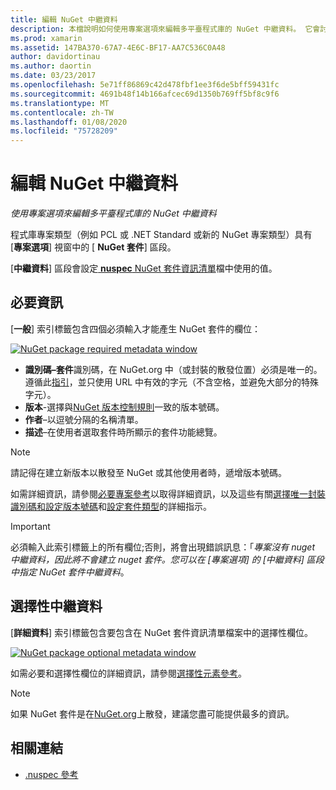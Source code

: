 ```yaml
---
title: 編輯 NuGet 中繼資料
description: 本檔說明如何使用專案選項來編輯多平臺程式庫的 NuGet 中繼資料。 它會討論必要和選擇性的中繼資料。
ms.prod: xamarin
ms.assetid: 147BA370-67A7-4E6C-BF17-AA7C536C0A48
author: davidortinau
ms.author: daortin
ms.date: 03/23/2017
ms.openlocfilehash: 5e71ff86869c42d478fbf1ee3f6de5bff59431fc
ms.sourcegitcommit: 4691b48f14b166afcec69d1350b769ff5bf8c9f6
ms.translationtype: MT
ms.contentlocale: zh-TW
ms.lasthandoff: 01/08/2020
ms.locfileid: "75728209"
---
```

# <a name="editing-nuget-metadata"></a>編輯 NuGet 中繼資料

_使用專案選項來編輯多平臺程式庫的 NuGet 中繼資料_

程式庫專案類型（例如 PCL 或 .NET Standard 或新的 NuGet 專案類型）具有 [**專案選項**] 視窗中的 [ **NuGet 套件**] 區段。

[**中繼資料**] 區段會設定[ **nuspec** NuGet 套件資訊清單](https://docs.microsoft.com/nuget/create-packages/creating-a-package#the-role-and-structure-of-the-nuspec-file)檔中使用的值。

## <a name="required-information"></a>必要資訊

[**一般**] 索引標籤包含四個必須輸入才能產生 NuGet 套件的欄位：

[![](metadata-images/metadata-general-sml.png "NuGet package required metadata window")](metadata-images/metadata-general.png#lightbox)

- **識別碼–套件**識別碼，在 NuGet.org 中（或封裝的散發位置）必須是唯一的。 遵循此[指引](https://docs.microsoft.com/nuget/create-packages/creating-a-package#choosing-a-unique-package-identifier-and-setting-the-version-number)，並只使用 URL 中有效的字元（不含空格，並避免大部分的特殊字元）。
- **版本**-選擇與[NuGet 版本控制規則](https://docs.microsoft.com/nuget/create-packages/dependency-versions)一致的版本號碼。
- **作者**–以逗號分隔的名稱清單。
- **描述**–在使用者選取套件時所顯示的套件功能總覽。

> [!NOTE]
> 請記得在建立新版本以散發至 NuGet 或其他使用者時，遞增版本號碼。

如需詳細資訊，請參閱[必要專案參考](https://docs.microsoft.com/nuget/schema/nuspec#required-metadata-elements)以取得詳細資訊，以及這些有關[選擇唯一封裝識別碼和設定版本號碼](https://docs.microsoft.com/nuget/create-packages/creating-a-package#choosing-a-unique-package-identifier-and-setting-the-version-number)和[設定套件類型](https://docs.microsoft.com/nuget/create-packages/creating-a-package#setting-a-package-type)的詳細指示。

> [!IMPORTANT]
> 必須輸入此索引標籤上的所有欄位;否則，將會出現錯誤訊息：「_專案沒有 nuget 中繼資料，因此將不會建立 nuget 套件。您可以在 [專案選項] 的 [中繼資料] 區段中指定 NuGet 套件中繼資料_。

## <a name="optional-metadata"></a>選擇性中繼資料

[**詳細資料**] 索引標籤包含要包含在 NuGet 套件資訊清單檔案中的選擇性欄位。

[![](metadata-images/metadata-detail-sml.png "NuGet package optional metadata window")](metadata-images/metadata-detail.png#lightbox)

如需必要和選擇性欄位的詳細資訊，請參閱[選擇性元素參考](https://docs.microsoft.com/nuget/schema/nuspec#optional-metadata-elements)。

> [!NOTE]
> 如果 NuGet 套件是在[NuGet.org](https://www.nuget.org)上散發，建議您盡可能提供最多的資訊。

## <a name="related-links"></a>相關連結

- [.nuspec 參考](https://docs.microsoft.com/nuget/schema/nuspec#general-form-and-schema)

